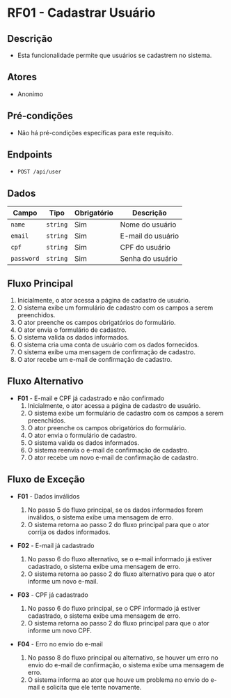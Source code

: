 # RF01 - Cadastrar Usuário

## Descrição

- Esta funcionalidade permite que usuários se cadastrem no sistema.

## Atores

- Anonimo

## Pré-condições

- Não há pré-condições específicas para este requisito.

## Endpoints

- `POST /api/user`

## Dados

| Campo      | Tipo     | Obrigatório | Descrição         |
|------------|----------|-------------|-------------------|
| `name`     | `string` | Sim         | Nome do usuário   |
| `email`    | `string` | Sim         | E-mail do usuário |
| `cpf`      | `string` | Sim         | CPF do usuário    |
| `password` | `string` | Sim         | Senha do usuário  |

## Fluxo Principal

1. Inicialmente, o ator acessa a página de cadastro de usuário.
2. O sistema exibe um formulário de cadastro com os campos a serem preenchidos.
3. O ator preenche os campos obrigatórios do formulário.
4. O ator envia o formulário de cadastro.
5. O sistema valida os dados informados.
6. O sistema cria uma conta de usuário com os dados fornecidos.
7. O sistema exibe uma mensagem de confirmação de cadastro.
8. O ator recebe um e-mail de confirmação de cadastro.

## Fluxo Alternativo

- **F01** - E-mail e CPF já cadastrado e não confirmado
    1. Inicialmente, o ator acessa a página de cadastro de usuário.
    2. O sistema exibe um formulário de cadastro com os campos a serem preenchidos.
    3. O ator preenche os campos obrigatórios do formulário.
    4. O ator envia o formulário de cadastro.
    5. O sistema valida os dados informados.
    6. O sistema reenvia o e-mail de confirmação de cadastro.
    7. O ator recebe um novo e-mail de confirmação de cadastro.

## Fluxo de Exceção

- **F01** - Dados inválidos
    1. No passo 5 do fluxo principal, se os dados informados forem inválidos, o sistema exibe uma mensagem de erro.
    2. O sistema retorna ao passo 2 do fluxo principal para que o ator corrija os dados informados.

- **F02** - E-mail já cadastrado
    1. No passo 6 do fluxo alternativo, se o e-mail informado já estiver cadastrado, o sistema exibe uma mensagem de
       erro.
    2. O sistema retorna ao passo 2 do fluxo alternativo para que o ator informe um novo e-mail.

- **F03** - CPF já cadastrado
    1. No passo 6 do fluxo principal, se o CPF informado já estiver cadastrado, o sistema exibe uma mensagem de erro.
    2. O sistema retorna ao passo 2 do fluxo principal para que o ator informe um novo CPF.

- **F04** - Erro no envio do e-mail
    1. No passo 8 do fluxo principal ou alternativo, se houver um erro no envio do e-mail de confirmação, o sistema
       exibe uma mensagem de erro.
    2. O sistema informa ao ator que houve um problema no envio do e-mail e solicita que ele tente novamente.